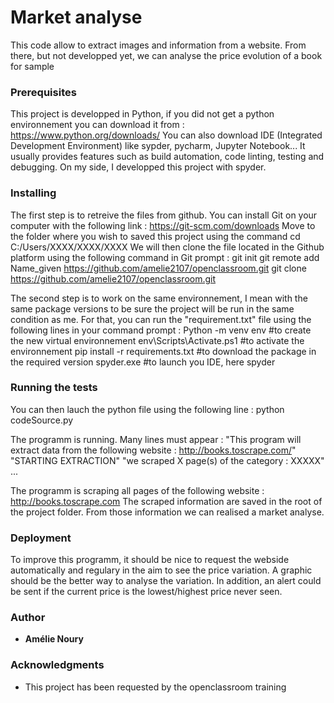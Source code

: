 # Market analyse

This code allow to extract images and information from a website. From there, but not developped yet, we can analyse the price evolution of a book for sample

### Prerequisites

This project is developped in Python, if you did not get a python environnement you can download it from : https://www.python.org/downloads/
You can also download IDE (Integrated Development Environment) like sypder, pycharm, Jupyter Notebook... It usually provides features such as build automation, code linting, testing and debugging.
On my side, I developped this project with spyder.


### Installing

The first step is to retreive the files from github. You can install Git on your computer with the following link : https://git-scm.com/downloads
Move to the folder where you wish to saved this project using the command cd C:/Users/XXXX/XXXX/XXXX
We will then clone the file located in the Github platform using the following command in Git prompt : 
git init
git remote add Name_given https://github.com/amelie2107/openclassroom.git 
git clone https://github.com/amelie2107/openclassroom.git 

The second step is to work on the same environnement, I mean with the same package versions to be sure the project will be run in the same condition as me. 
For that, you can run the "requirement.txt" file using the following lines in your command prompt :
Python -m venv env #to create the new virtual environnement
env\\Scripts\\Activate.ps1 #to activate the environnement
pip install -r requirements.txt #to download the package in the required version
spyder.exe #to launch you IDE, here spyder

### Running the tests

You can then lauch the python file using the following line :
python codeSource.py

The programm is running.
Many lines must appear :
"This program will extract data from the following website : http://books.toscrape.com/"
"STARTING EXTRACTION"
"we scraped X page(s) of the category : XXXXX"
...

The programm is scraping all pages of the following website : http://books.toscrape.com
The scraped information are saved in the root of the project folder.
From those information we can realised a market analyse.


### Deployment

To improve this programm, it should be nice to request the webside automatically and regulary in the aim to see the price variation.
A graphic should be the better way to analyse the variation.
In addition, an alert could be sent if the current price is the lowest/highest price never seen.

### Author

* **Amélie Noury** 

### Acknowledgments

* This project has been requested by the openclassroom training

